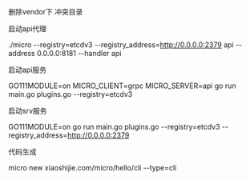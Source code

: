 删除vendor下 冲突目录

启动api代理

./micro  --registry=etcdv3  --registry_address=http://0.0.0.0:2379  api  --address 0.0.0.0:8181  --handler api


启动api服务

  GO111MODULE=on MICRO_CLIENT=grpc  MICRO_SERVER=api go run main.go plugins.go --registry=etcdv3

启动srv服务

 GO111MODULE=on go run main.go plugins.go --registry=etcdv3  --registry_address=http://0.0.0.0:2379

代码生成

micro  new xiaoshijie.com/micro/hello/cli --type=cli